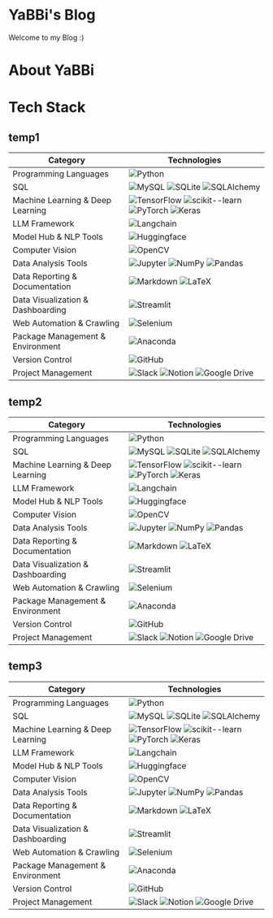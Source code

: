 # YaBBi's Blog
Welcome to my Blog :)

# About YaBBi

# Tech Stack 
## temp1

| Category | Technologies |
|----------|--------------|
| Programming Languages | ![Python](https://img.shields.io/badge/Python-FBFBF9?style=flat-square&logo=Python&logoColor=3D382F) |
| SQL | ![MySQL](https://img.shields.io/badge/MySQL-FBFBF9?style=flat-square&logo=MySQL&logoColor=3D382F) ![SQLite](https://img.shields.io/badge/SQLite-FBFBF9?style=flat-square&logo=SQLite&logoColor=3D382F) ![SQLAlchemy](https://img.shields.io/badge/SQLAlchemy-FBFBF9?style=flat-square&logo=SQLAlchemy&logoColor=3D382F) |
| Machine Learning & Deep Learning | ![TensorFlow](https://img.shields.io/badge/TensorFlow-FBFBF9?style=flat-square&logo=TensorFlow&logoColor=3D382F) ![scikit--learn](https://img.shields.io/badge/scikit--learn-FBFBF9?style=flat-square&logo=scikit-learn&logoColor=3D382F) ![PyTorch](https://img.shields.io/badge/PyTorch-FBFBF9?style=flat-square&logo=PyTorch&logoColor=3D382F) ![Keras](https://img.shields.io/badge/Keras-FBFBF9?style=flat-square&logo=Keras&logoColor=3D382F) |
| LLM Framework | ![Langchain](https://img.shields.io/badge/Langchain-FBFBF9?style=flat-square&logo=Langchain&logoColor=3D382F) |
| Model Hub & NLP Tools | ![Huggingface](https://img.shields.io/badge/Huggingface-FBFBF9?style=flat-square&logo=Huggingface&logoColor=3D382F) |
| Computer Vision | ![OpenCV](https://img.shields.io/badge/OpenCV-FBFBF9?style=flat-square&logo=OpenCV&logoColor=3D382F) |
| Data Analysis Tools | ![Jupyter](https://img.shields.io/badge/Jupyter-FBFBF9?style=flat-square&logo=Jupyter&logoColor=3D382F) ![NumPy](https://img.shields.io/badge/NumPy-FBFBF9?style=flat-square&logo=NumPy&logoColor=3D382F) ![Pandas](https://img.shields.io/badge/Pandas-FBFBF9?style=flat-square&logo=Pandas&logoColor=3D382F) |
| Data Reporting & Documentation | ![Markdown](https://img.shields.io/badge/Markdown-FBFBF9?style=flat-square&logo=Markdown&logoColor=3D382F) ![LaTeX](https://img.shields.io/badge/LaTeX-FBFBF9?style=flat-square&logo=LaTeX&logoColor=3D382F) |
| Data Visualization & Dashboarding | ![Streamlit](https://img.shields.io/badge/Streamlit-FBFBF9?style=flat-square&logo=Streamlit&logoColor=3D382F) |
| Web Automation & Crawling | ![Selenium](https://img.shields.io/badge/Selenium-FBFBF9?style=flat-square&logo=Selenium&logoColor=3D382F) |
| Package Management & Environment | ![Anaconda](https://img.shields.io/badge/Anaconda-FBFBF9?style=flat-square&logo=Anaconda&logoColor=3D382F) |
| Version Control | ![GitHub](https://img.shields.io/badge/GitHub-FBFBF9?style=flat-square&logo=GitHub&logoColor=3D382F) |
| Project Management | ![Slack](https://img.shields.io/badge/Slack-FBFBF9?style=flat-square&logo=Slack&logoColor=3D382F) ![Notion](https://img.shields.io/badge/Notion-FBFBF9?style=flat-square&logo=Notion&logoColor=3D382F) ![Google Drive](https://img.shields.io/badge/GoogleDrive-FBFBF9?style=flat-square&logo=googledrive&logoColor=3D382F) |


## temp2
| Category | Technologies |
|----------|--------------|
| Programming Languages | ![Python](https://img.shields.io/badge/Python-DBC4B0?style=flat-square&logo=Python&logoColor=3D382F) |
| SQL | ![MySQL](https://img.shields.io/badge/MySQL-DBC4B0?style=flat-square&logo=MySQL&logoColor=3D382F) ![SQLite](https://img.shields.io/badge/SQLite-DBC4B0?style=flat-square&logo=SQLite&logoColor=3D382F) ![SQLAlchemy](https://img.shields.io/badge/SQLAlchemy-DBC4B0?style=flat-square&logo=SQLAlchemy&logoColor=3D382F) |
| Machine Learning & Deep Learning | ![TensorFlow](https://img.shields.io/badge/TensorFlow-DBC4B0?style=flat-square&logo=TensorFlow&logoColor=3D382F) ![scikit--learn](https://img.shields.io/badge/scikit--learn-DBC4B0?style=flat-square&logo=scikit-learn&logoColor=3D382F) ![PyTorch](https://img.shields.io/badge/PyTorch-DBC4B0?style=flat-square&logo=PyTorch&logoColor=3D382F) ![Keras](https://img.shields.io/badge/Keras-DBC4B0?style=flat-square&logo=Keras&logoColor=3D382F) |
| LLM Framework | ![Langchain](https://img.shields.io/badge/Langchain-DBC4B0?style=flat-square&logo=Langchain&logoColor=3D382F) |
| Model Hub & NLP Tools | ![Huggingface](https://img.shields.io/badge/Huggingface-DBC4B0?style=flat-square&logo=Huggingface&logoColor=3D382F) |
| Computer Vision | ![OpenCV](https://img.shields.io/badge/OpenCV-DBC4B0?style=flat-square&logo=OpenCV&logoColor=3D382F) |
| Data Analysis Tools | ![Jupyter](https://img.shields.io/badge/Jupyter-DBC4B0?style=flat-square&logo=Jupyter&logoColor=3D382F) ![NumPy](https://img.shields.io/badge/NumPy-DBC4B0?style=flat-square&logo=NumPy&logoColor=3D382F) ![Pandas](https://img.shields.io/badge/Pandas-DBC4B0?style=flat-square&logo=Pandas&logoColor=3D382F) |
| Data Reporting & Documentation | ![Markdown](https://img.shields.io/badge/Markdown-DBC4B0?style=flat-square&logo=Markdown&logoColor=3D382F) ![LaTeX](https://img.shields.io/badge/LaTeX-DBC4B0?style=flat-square&logo=LaTeX&logoColor=3D382F) |
| Data Visualization & Dashboarding | ![Streamlit](https://img.shields.io/badge/Streamlit-DBC4B0?style=flat-square&logo=Streamlit&logoColor=3D382F) |
| Web Automation & Crawling | ![Selenium](https://img.shields.io/badge/Selenium-DBC4B0?style=flat-square&logo=Selenium&logoColor=3D382F) |
| Package Management & Environment | ![Anaconda](https://img.shields.io/badge/Anaconda-DBC4B0?style=flat-square&logo=Anaconda&logoColor=3D382F) |
| Version Control | ![GitHub](https://img.shields.io/badge/GitHub-DBC4B0?style=flat-square&logo=GitHub&logoColor=3D382F) |
| Project Management | ![Slack](https://img.shields.io/badge/Slack-DBC4B0?style=flat-square&logo=Slack&logoColor=3D382F) ![Notion](https://img.shields.io/badge/Notion-DBC4B0?style=flat-square&logo=Notion&logoColor=3D382F) ![Google Drive](https://img.shields.io/badge/GoogleDrive-DBC4B0?style=flat-square&logo=googledrive&logoColor=3D382F) |


## temp3

| Category | Technologies |
|----------|--------------|
| Programming Languages | ![Python](https://img.shields.io/badge/Python-EDE2D8?style=flat-square&logo=Python&logoColor=3D382F) |
| SQL | ![MySQL](https://img.shields.io/badge/MySQL-EDE2D8?style=flat-square&logo=MySQL&logoColor=3D382F) ![SQLite](https://img.shields.io/badge/SQLite-EDE2D8?style=flat-square&logo=SQLite&logoColor=3D382F) ![SQLAlchemy](https://img.shields.io/badge/SQLAlchemy-EDE2D8?style=flat-square&logo=SQLAlchemy&logoColor=3D382F) |
| Machine Learning & Deep Learning | ![TensorFlow](https://img.shields.io/badge/TensorFlow-EDE2D8?style=flat-square&logo=TensorFlow&logoColor=3D382F) ![scikit--learn](https://img.shields.io/badge/scikit--learn-EDE2D8?style=flat-square&logo=scikit-learn&logoColor=3D382F) ![PyTorch](https://img.shields.io/badge/PyTorch-EDE2D8?style=flat-square&logo=PyTorch&logoColor=3D382F) ![Keras](https://img.shields.io/badge/Keras-EDE2D8?style=flat-square&logo=Keras&logoColor=3D382F) |
| LLM Framework | ![Langchain](https://img.shields.io/badge/Langchain-EDE2D8?style=flat-square&logo=Langchain&logoColor=3D382F) |
| Model Hub & NLP Tools | ![Huggingface](https://img.shields.io/badge/Huggingface-EDE2D8?style=flat-square&logo=Huggingface&logoColor=3D382F) |
| Computer Vision | ![OpenCV](https://img.shields.io/badge/OpenCV-EDE2D8?style=flat-square&logo=OpenCV&logoColor=3D382F) |
| Data Analysis Tools | ![Jupyter](https://img.shields.io/badge/Jupyter-EDE2D8?style=flat-square&logo=Jupyter&logoColor=3D382F) ![NumPy](https://img.shields.io/badge/NumPy-EDE2D8?style=flat-square&logo=NumPy&logoColor=3D382F) ![Pandas](https://img.shields.io/badge/Pandas-EDE2D8?style=flat-square&logo=Pandas&logoColor=3D382F) |
| Data Reporting & Documentation | ![Markdown](https://img.shields.io/badge/Markdown-EDE2D8?style=flat-square&logo=Markdown&logoColor=3D382F) ![LaTeX](https://img.shields.io/badge/LaTeX-EDE2D8?style=flat-square&logo=LaTeX&logoColor=3D382F) |
| Data Visualization & Dashboarding | ![Streamlit](https://img.shields.io/badge/Streamlit-EDE2D8?style=flat-square&logo=Streamlit&logoColor=3D382F) |
| Web Automation & Crawling | ![Selenium](https://img.shields.io/badge/Selenium-EDE2D8?style=flat-square&logo=Selenium&logoColor=3D382F) |
| Package Management & Environment | ![Anaconda](https://img.shields.io/badge/Anaconda-EDE2D8?style=flat-square&logo=Anaconda&logoColor=3D382F) |
| Version Control | ![GitHub](https://img.shields.io/badge/GitHub-EDE2D8?style=flat-square&logo=GitHub&logoColor=3D382F) |
| Project Management | ![Slack](https://img.shields.io/badge/Slack-EDE2D8?style=flat-square&logo=Slack&logoColor=3D382F) ![Notion](https://img.shields.io/badge/Notion-EDE2D8?style=flat-square&logo=Notion&logoColor=3D382F) ![Google Drive](https://img.shields.io/badge/GoogleDrive-EDE2D8?style=flat-square&logo=googledrive&logoColor=3D382F) |
